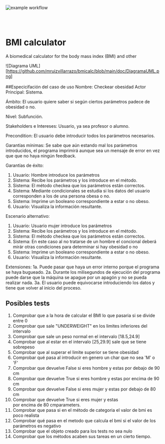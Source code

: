 ![example workflow](https://github.com/jmhorcas/bmicalc/actions/workflows/maven.yml/badge.svg)
<br />




<br />
<br />

# BMI calculator
A biomedical calculator for the body mass index (BMI) and other 

![Diagrama UML][https://github.com/mruizvillarrazo/bmicalc/blob/main/doc/DiagramaUML.png]
<br />
<br />
##Especicifación del caso de uso
Nombre: Checkear obesidad
Actor Principal: Sistema.

Ámbito: El usuario quiere saber si según ciertos parámetros padece de obesidad o no.

Nivel: Subfunción.

Stakeholders e Intereses: Usuario, ya sea profesor o alumno.

Precondition: El usuario debe introducir todos los parámetros necesarios.

Garantías mínimas: Se sabe que aún estando mal los parámetros introducidos, el programa imprimirá aunque sea un mensaje de error en vez que que no haya ningún feedback.

Garantías de éxito: 
1. Usuario: Hombre introduce los parámetros
2. Sistema: Recibe los parámetros y los introduce en el método.
3. Sistema: El método checkea que los parámetros están correctos.
4. Sistema: Mediante condicionales se estudia si los datos del usuario corresponden a los de una persona obesa o no.
5. Sistema: Imprime un booleano correspondiente a estar o no obeso.
6. Usuario: Visualiza la información resultante.

Escenario alternativo:
1. Usuario: Usuario mujer introduce los parámetros
2. Sistema: Recibe los parámetros y los introduce en el método.
3. Sistema: El método checkea que los parámetros están correctos.
4. Sistema: En este caso al no tratarse de un hombre el concional deberá mirár otras condiciones para determinar si hay obesidad o no
5. Sistema: Imprime un booleano correspondiente a estar o no obeso.
6. Usuario: Visualiza la información resultante.

Extensiones:
1a. Puede pasar que haya un error interno porque el programa se haya bugueado.
2a. Durante los milisegundos de ejecución del programa puede darse que la máquina se apague por un apagón y no se pueda realizar nada.
3a. El usuario puede equivocarse introduciendo los datos y tiene que volver al inicio del proceso.

## Posibles tests
1. Comprobar que a la hora de calcular el BMI lo que pasaria si se divide entre 0
2. Comprobar que sale "UNDERWEIGHT" en los limites inferiores del intervalo
3. Comprobar que sale un peso normal en el intervalo [18.5,24.9]
4. Comprobar que al estar en el intervalo [25,29.9] sale que se tiene sobrepeso
5. Comprobar que al superar el limite superior se tiene obesidad
6. Comprobar qué pasa al introducir en genero un char que no sea 'M' o 'F'
7. Comprobar que devuelve False si eres hombre y estas por debajo de 90 cm
8. Comprobar que devuelve True si eres hombre y estas por encima de 90 cm
9. Comprobar que devuelve False si eres mujer y estas por debajo de 80 cm
10. Comprobar que devuelve True si eres mujer y estas por encima de 80 cmparameters.
11. Comprobar que pasa si en el método de categoria el valor de bmi es poco realista
12. Comprobar qué pasa en el metodo que calcula el bmi si el valor de los parámetros es negativo
13. Comprobar que el objeto creado para los tests no sea nulo
14. Comprobar que los métodos acaben sus tareas en un cierto tiempo.


